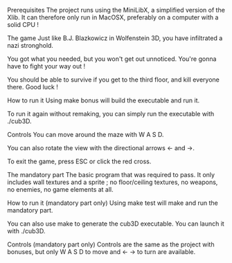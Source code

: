 Prerequisites
The project runs using the MiniLibX, a simplified version of the Xlib. It can therefore only run in MacOSX, preferably on a computer with a solid CPU !

The game
Just like B.J. Blazkowicz in Wolfenstein 3D, you have infiltrated a nazi stronghold.

You got what you needed, but you won't get out unnoticed. You're gonna have to fight your way out !

You should be able to survive if you get to the third floor, and kill everyone there. Good luck !



How to run it
Using make bonus will build the executable and run it.

To run it again without remaking, you can simply run the executable with ./cub3D.

Controls
You can move around the maze with W A S D.

You can also rotate the view with the directional arrows ← and →.

To exit the game, press ESC or click the red cross.

The mandatory part
The basic program that was required to pass. It only includes wall textures and a sprite ; no floor/ceiling textures, no weapons, no enemies, no game elements at all.



How to run it (mandatory part only)
Using make test will make and run the mandatory part.

You can also use make to generate the cub3D executable. You can launch it with ./cub3D.

Controls (mandatory part only)
Controls are the same as the project with bonuses, but only W A S D to move and ← → to turn are available.
